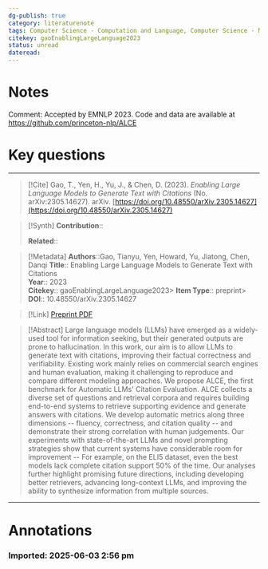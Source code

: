 ```yaml
---
dg-publish: true
category: literaturenote
tags: Computer Science - Computation and Language, Computer Science - Machine Learning, Computer Science - Information Retrieval
citekey: gaoEnablingLargeLanguage2023
status: unread
dateread:
---
```

# Notes


Comment: Accepted by EMNLP 2023. Code and data are available at https://github.com/princeton-nlp/ALCE


# Key questions



---
> [!Cite]
> Gao, T., Yen, H., Yu, J., & Chen, D. (2023). _Enabling Large Language Models to Generate Text with Citations_ (No. arXiv:2305.14627). arXiv. [https://doi.org/10.48550/arXiv.2305.14627](https://doi.org/10.48550/arXiv.2305.14627)

> [!Synth]
> **Contribution**::  
>   
> **Related**:: 

> [!Metadata]
> **Authors**::Gao, Tianyu, Yen, Howard, Yu, Jiatong, Chen, Danqi
> 	**Title**:: Enabling Large Language Models to Generate Text with Citations  
> **Year**:: 2023  
> **Citekey**:: gaoEnablingLargeLanguage2023> **Item Type**:: preprint> **DOI**:: 10.48550/arXiv.2305.14627

> [!Link]
> [Preprint PDF](file:///Users/ryanchen/Zotero/storage/YTQZ3MU2/Gao%20et%20al.%20-%202023%20-%20Enabling%20Large%20Language%20Models%20to%20Generate%20Text%20with%20Citations.pdf)

> [!Abstract]
> Large language models (LLMs) have emerged as a widely-used tool for information seeking, but their generated outputs are prone to hallucination. In this work, our aim is to allow LLMs to generate text with citations, improving their factual correctness and verifiability. Existing work mainly relies on commercial search engines and human evaluation, making it challenging to reproduce and compare different modeling approaches. We propose ALCE, the first benchmark for Automatic LLMs' Citation Evaluation. ALCE collects a diverse set of questions and retrieval corpora and requires building end-to-end systems to retrieve supporting evidence and generate answers with citations. We develop automatic metrics along three dimensions -- fluency, correctness, and citation quality -- and demonstrate their strong correlation with human judgements. Our experiments with state-of-the-art LLMs and novel prompting strategies show that current systems have considerable room for improvement -- For example, on the ELI5 dataset, even the best models lack complete citation support 50% of the time. Our analyses further highlight promising future directions, including developing better retrievers, advancing long-context LLMs, and improving the ability to synthesize information from multiple sources.
---

# Annotations

### Imported: 2025-06-03 2:56 pm




